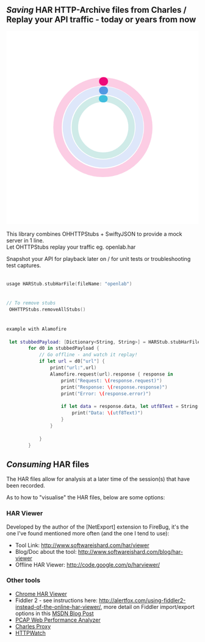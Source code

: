## *Saving* HAR HTTP-Archive files from Charles / Replay your API traffic - today or years from now

![](787-progression.gif)


This library combines OHHTTPStubs + SwiftyJSON to provide a mock server in 1 line.   
Let OHTTPStubs replay your traffic eg. openlab.har

Snapshot your API for playback later on / for unit tests or troubleshooting test captures. 

```swift

usage HARStub.stubHarFile(fileName: "openlab")


// To remove stubs
 OHHTTPStubs.removeAllStubs()
 
 
example with Alamofire 

 let stubbedPayload: [Dictionary<String, String>] = HARStub.stubHarFile(fileName: "openlab")
        for d0 in stubbedPayload {
            // Go offline - and watch it replay!
            if let url = d0["url"] {
                print("url:",url)
                Alamofire.request(url).response { response in
                    print("Request: \(response.request)")
                    print("Response: \(response.response)")
                    print("Error: \(response.error)")
                    
                    if let data = response.data, let utf8Text = String(data: data, encoding: .utf8) {
                        print("Data: \(utf8Text)")
                    }
                }
                
            }
        }
 ```




## *Consuming* HAR files
The HAR files allow for analysis at a later time of the session(s) that have been recorded.

As to how to "visualise" the HAR files, below are some options:

### HAR Viewer
Developed by the author of the [NetExport] extension to FireBug, it's the one I've found mentioned more often (and the one I tend to use):

* Tool Link: <http://www.softwareishard.com/har/viewer>
* Blog/Doc about the tool: <http://www.softwareishard.com/blog/har-viewer>
* Offline HAR Viewer: <http://code.google.com/p/harviewer/>

### Other tools
* [Chrome HAR Viewer](http://ericduran.github.io/chromeHAR/)
* Fiddler 2 - see instructions here: <http://alertfox.com/using-fiddler2-instead-of-the-online-har-viewer/>, more detail on Fiddler import/export options in this [MSDN Blog Post](http://blogs.msdn.com/b/fiddler/archive/2010/06/30/import-and-export-http-archives-from-fiddler.aspx)
* [PCAP Web Performance Analyzer](http://pcapperf.appspot.com/)
* [Charles Proxy](http://www.charlesproxy.com/documentation/version-history/)
* [HTTPWatch](http://blog.httpwatch.com/2009/10/19/httpwatch-version-62-supports-data-exchange-with-firebug/)
